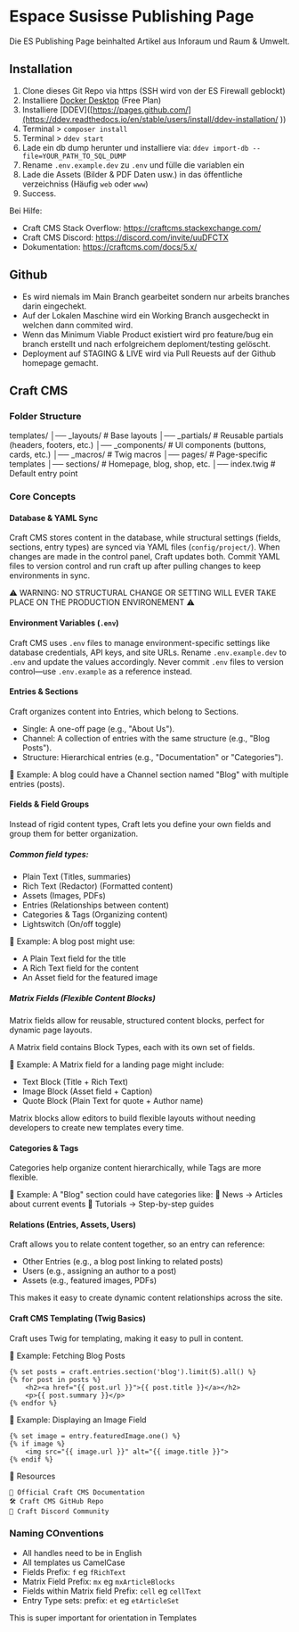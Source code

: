 # Espace Susisse Publishing Page

Die ES Publishing Page beinhalted Artikel aus Inforaum und Raum & Umwelt.

## Installation

1. Clone dieses Git Repo via https (SSH wird von der ES Firewall geblockt)
2. Installiere [Docker Desktop]([https://pages.github.com/](https://www.docker.com/products/docker-desktop/)) (Free Plan)
3. Installiere [DDEV]([https://pages.github.com/](https://ddev.readthedocs.io/en/stable/users/install/ddev-installation/ ))
4. Terminal > `composer install`
5. Terminal > `ddev start`
6. Lade ein db dump herunter und installiere via: `ddev import-db --file=YOUR_PATH_TO_SQL_DUMP`
7. Rename `.env.example.dev` zu `.env` und fülle die variablen ein
8. Lade die Assets (Bilder & PDF Daten usw.) in das öffentliche verzeichniss (Häufig `web` oder `www`)
9. Success.

Bei Hilfe:

- Craft CMS Stack Overflow: https://craftcms.stackexchange.com/
- Craft CMS Discord: https://discord.com/invite/uuDFCTX
- Dokumentation: https://craftcms.com/docs/5.x/

## Github
- Es wird niemals im Main Branch gearbeitet sondern nur arbeits branches darin eingechekt.
- Auf der Lokalen Maschine wird ein Working Branch ausgecheckt in welchen dann commited wird.
- Wenn das Minimum Viable Product existiert wird pro feature/bug ein branch erstellt und nach erfolgreichem deploment/testing gelöscht.
- Deployment auf STAGING & LIVE wird via Pull Reuests auf der Github homepage gemacht.

## Craft CMS

### Folder Structure

templates/
│── _layouts/        # Base layouts
│── _partials/       # Reusable partials (headers, footers, etc.)
│── _components/     # UI components (buttons, cards, etc.)
│── _macros/         # Twig macros
│── pages/           # Page-specific templates
│── sections/        # Homepage, blog, shop, etc.
│── index.twig       # Default entry point

### Core Concepts

#### Database & YAML Sync

Craft CMS stores content in the database, while structural settings (fields, sections, entry types) are synced via YAML files (`config/project/`).
When changes are made in the control panel, Craft updates both. Commit YAML files to version control and run craft up after pulling changes to keep environments in sync.

⚠️ WARNING: NO STRUCTURAL CHANGE OR SETTING WILL EVER TAKE PLACE ON THE PRODUCTION ENVIRONEMENT ⚠️ 

#### Environment Variables (`.env`)

Craft CMS uses `.env` files to manage environment-specific settings like database credentials, API keys, and site URLs.
Rename `.env.example.dev` to `.env` and update the values accordingly. Never commit `.env` files to version control—use `.env.example` as a reference instead.

#### Entries & Sections

Craft organizes content into Entries, which belong to Sections.

- Single: A one-off page (e.g., "About Us").
- Channel: A collection of entries with the same structure (e.g., "Blog Posts").
- Structure: Hierarchical entries (e.g., "Documentation" or "Categories").

📌 Example:
A blog could have a Channel section named "Blog" with multiple entries (posts).

#### Fields & Field Groups

Instead of rigid content types, Craft lets you define your own fields and group them for better organization.

##### Common field types:
- Plain Text (Titles, summaries)
- Rich Text (Redactor) (Formatted content)
- Assets (Images, PDFs)
- Entries (Relationships between content)
- Categories & Tags (Organizing content)
- Lightswitch (On/off toggle)

📌 Example:
A blog post might use:

- A Plain Text field for the title
- A Rich Text field for the content
- An Asset field for the featured image

#####  Matrix Fields (Flexible Content Blocks)

Matrix fields allow for reusable, structured content blocks, perfect for dynamic page layouts.

A Matrix field contains Block Types, each with its own set of fields.

📌 Example:
A Matrix field for a landing page might include:

- Text Block (Title + Rich Text)
- Image Block (Asset field + Caption)
- Quote Block (Plain Text for quote + Author name)

Matrix blocks allow editors to build flexible layouts without needing developers to create new templates every time.

#### Categories & Tags

Categories help organize content hierarchically, while Tags are more flexible.

📌 Example:
A "Blog" section could have categories like:
📂 News → Articles about current events
📂 Tutorials → Step-by-step guides

####  Relations (Entries, Assets, Users)

Craft allows you to relate content together, so an entry can reference:

- Other Entries (e.g., a blog post linking to related posts)
- Users (e.g., assigning an author to a post)
- Assets (e.g., featured images, PDFs)

This makes it easy to create dynamic content relationships across the site.


#### Craft CMS Templating (Twig Basics)

Craft uses Twig for templating, making it easy to pull in content.

📌 Example: Fetching Blog Posts

```
{% set posts = craft.entries.section('blog').limit(5).all() %}
{% for post in posts %}
    <h2><a href="{{ post.url }}">{{ post.title }}</a></h2>
    <p>{{ post.summary }}</p>
{% endfor %}
```
📌 Example: Displaying an Image Field
```
{% set image = entry.featuredImage.one() %}
{% if image %}
    <img src="{{ image.url }}" alt="{{ image.title }}">
{% endif %}
```

🔗 Resources

    📘 Official Craft CMS Documentation
    🛠 Craft CMS GitHub Repo
    💬 Craft Discord Community


### Naming COnventions

- All handles need to be in English
- All templates us CamelCase
- Fields Prefix: `f` eg `fRichText`
- Matrix Field Prefix: `mx` eg `mxArticleBlocks`
- Fields within Matrix field Prefix: `cell` eg `cellText`
- Entry Type sets: prefix: `et` eg `etArticleSet`

This is super important for orientation in Templates
